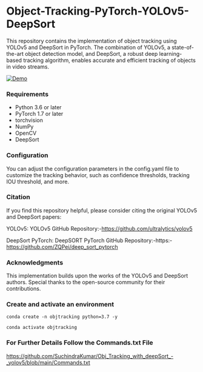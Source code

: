 # Object-Tracking-PyTorch-YOLOv5-DeepSort

This repository contains the implementation of object tracking using YOLOv5 and DeepSort in PyTorch. The combination of YOLOv5, a state-of-the-art object detection model, and DeepSort, a robust deep learning-based tracking algorithm, enables accurate and efficient tracking of objects in video streams.



[![Demo](img.gif)](https://github.com/SuchindraKumar/Obj_Tracking_with_deepSort_-_yolov5/blob/main/img.gif)



### Requirements

* Python 3.6 or later
* PyTorch 1.7 or later
* torchvision
* NumPy
* OpenCV
* DeepSort

### Configuration

You can adjust the configuration parameters in the config.yaml file to customize the tracking behavior, such as confidence thresholds, tracking IOU threshold, and more.

### Citation

If you find this repository helpful, please consider citing the original YOLOv5 and DeepSort papers:

YOLOv5: YOLOv5 GitHub Repository:-https://github.com/ultralytics/yolov5

DeepSort PyTorch: DeepSORT PyTorch GitHub Repository:-https:-https://github.com/ZQPei/deep_sort_pytorch

### Acknowledgments

This implementation builds upon the works of the YOLOv5 and DeepSort authors. Special thanks to the open-source community for their contributions.



### Create and activate an environment
```
conda create -n objtracking python=3.7 -y

conda activate objtracking
```

### For Further Details Follow the Commands.txt File

https://github.com/SuchindraKumar/Obj_Tracking_with_deepSort_-_yolov5/blob/main/Commands.txt
